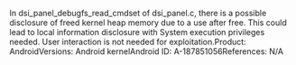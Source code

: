 In dsi_panel_debugfs_read_cmdset of dsi_panel.c, there is a possible disclosure of freed kernel heap memory due to a use after free. This could lead to local information disclosure with System execution privileges needed. User interaction is not needed for exploitation.Product: AndroidVersions: Android kernelAndroid ID: A-187851056References: N/A